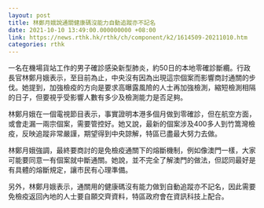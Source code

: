 ```yaml
---
layout: post
title: 林鄭月娥說通關健康碼沒能力自動追蹤亦不記名
date: 2021-10-10 13:49:00.000000000 +08:00
link: https://news.rthk.hk/rthk/ch/component/k2/1614509-20211010.htm
categories: rthk
---
```


一名在機場貨站工作的男子確診感染新型肺炎，約50日的本地零確診斷纜。行政長官林鄭月娥表示，至目前為止，中央沒有因為出現這宗個案而影響商討通關的步伐。她提到，加強檢疫的方向是要求高曝露風險的人士再加強檢測，縮短檢測相隔的日子，但要視乎受影響人數有多少及檢測能力是否足夠。

林鄭月娥在一個電視節目表示，事實證明本港多個月做到零確診，但在航空方面，或會走漏一兩宗個案，需要管控好。她又說，最新的個案涉及400多人到竹篙灣檢疫，反映追蹤非常嚴謹，期望得到中央諒解，特區已盡最大努力去做。

林鄭月娥強調，最終要商討的是免檢疫通關下的熔斷機制，例如像澳門一樣，大家可能要同意一有個案就中斷通關。她說，並不完全了解澳門的做法，但認同最好是有具體的熔斷規定，讓市民有心理準備。

另外，林鄭月娥表示，通關用的健康碼沒有能力做到自動追蹤亦不記名，因此需要免檢疫返回內地的人士要自願交齊資料，特區政府會在資訊科技上配合。
